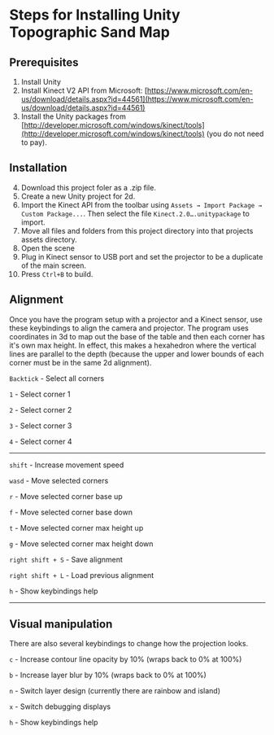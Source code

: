 # Steps for Installing Unity Topographic Sand Map

## Prerequisites
1. Install Unity
2. Install Kinect V2 API from Microsoft: [https://www.microsoft.com/en-us/download/details.aspx?id=44561](https://www.microsoft.com/en-us/download/details.aspx?id=44561)
3. Install the Unity packages from [http://developer.microsoft.com/windows/kinect/tools](http://developer.microsoft.com/windows/kinect/tools) (you do not need to pay).

## Installation
4. Download this project foler as a .zip file.
5. Create a new Unity project for 2d.
6. Import the Kinect API from the toolbar using `Assets → Import Package → Custom Package...`. Then select the file `Kinect.2.0….unitypackage` to import.
7. Move all files and folders from this project directory into that projects assets directory.
8. Open the scene
9. Plug in Kinect sensor to USB port and set the projector to be a duplicate of the main screen.
10. Press `Ctrl+B` to build.

## Alignment
Once you have the program setup with a projector and a Kinect sensor, use these keybindings to align the camera and projector. The program uses coordinates in 3d to map out the base of the table and then each corner has it's own max height. In effect, this makes a hexahedron where the vertical lines are parallel to the depth (because the upper and lower bounds of each corner must be in the same 2d alignment).

`Backtick` - Select all corners

`1` - Select corner 1

`2` - Select corner 2

`3` - Select corner 3

`4` - Select corner 4

---

`shift` - Increase movement speed

`wasd` - Move selected corners

`r` - Move selected corner base up

`f` - Move selected corner base down

`t` - Move selected corner max height up

`g` - Move selected corner max height down

`right shift + S` - Save alignment

`right shift + L` - Load previous alignment

`h` - Show keybindings help

---

## Visual manipulation
There are also several keybindings to change how the projection looks.

`c` - Increase contour line opacity by 10% (wraps back to 0% at 100%)

`b` - Increase layer blur by 10% (wraps back to 0% at 100%)

`n` - Switch layer design (currently there are rainbow and island)

`x` - Switch debugging displays

`h` - Show keybindings help
